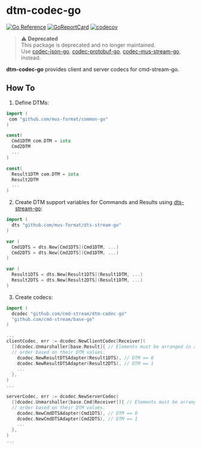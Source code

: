 # dtm-codec-go

[![Go Reference](https://pkg.go.dev/badge/github.com/cmd-stream/dtm-codec-go.svg)](https://pkg.go.dev/github.com/cmd-stream/dtm-codec-go)
[![GoReportCard](https://goreportcard.com/badge/cmd-stream/dtm-codec-go)](https://goreportcard.com/report/github.com/cmd-stream/dtm-codec-go)
[![codecov](https://codecov.io/gh/cmd-stream/dtm-codec-go/graph/badge.svg?token=6JVVHR8QHF)](https://codecov.io/gh/cmd-stream/dtm-codec-go)

> ⚠️ **Deprecated**  
> This package is deprecated and no longer maintained.  
> Use [codec-json-go](https://github.com/cmd-stream/codec-json-go),
> [codec-protobuf-go](https://github.com/cmd-stream/codec-protobuf-go),
> [codec-mus-stream-go](https://github.com/cmd-stream/codec-mus-stream-go),
> instead.

**dtm-codec-go** provides client and server codecs for cmd-stream-go.

## How To

1. Define DTMs:

  ```go
  import (
   com "github.com/mus-format/common-go"
  )
  
  const(
    Cmd1DTM com.DTM = iota
    Cmd2DTM
    ...
  )
  
  const(
    Result1DTM com.DTM = iota
    Result2DTM
    ...
  )
  ```

2. Create DTM support variables for Commands and Results using [dts-stream-go](https://github.com/mus-format/dts-stream-go):

  ```go
  import (
    dts "github.com/mus-format/dts-stream-go"
  )
  
  var (
    Cmd1DTS = dts.New[Cmd1DTS](Cmd1DTM, ...)
    Cmd2DTS = dts.New[Cmd2DTS](Cmd1DTM, ...)
  )
  
  var (
    Result1DTS = dts.New[Result1DTS](Result1DTM, ...)
    Result2DTS = dts.New[Result2DTS](Result1DTM, ...)
  )
  ```

3. Create codecs:

  ```go
  import (
    dcodec "github.com/cmd-stream/dtm-codec-go"
    "github.com/cmd-stream/base-go"
  )
  
  ...
  clientCodec, err := dcodec.NewClientCodec[Receiver](
    []dcodec.Unmarshaller[base.Result]{ // Elements must be arranged in ascending 
    // order based on their DTM values.
      dcodec.NewResultDTSAdapter(Result1DTS), // DTM == 0
      dcodec.NewResultDTSAdapter(Result2DTS), // DTM == 1
      ...
    },
  )
  ...
  
  serverCodec, err := dcodec.NewServerCodec(
    []dcodec.Unmarshaller[base.Cmd[Receiver]]{ // Elements must be arranged in ascending 
    // order based on their DTM values.
      dcodec.NewCmdDTSAdapter(Cmd1DTS), // DTM == 0
      dcodec.NewCmdDTSAdapter(Cmd2DTS), // DTM == 1
      ...
    },
  )
  ...
  ```

